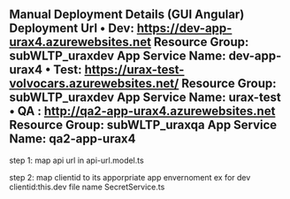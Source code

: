 Manual Deployment Details (GUI Angular)
Deployment Url
•   Dev: https://dev-app-urax4.azurewebsites.net
    Resource Group: subWLTP_uraxdev
    App Service Name: dev-app-urax4
•   Test: https://urax-test-volvocars.azurewebsites.net/
    Resource Group: subWLTP_uraxdev
    App Service Name: urax-test
•   QA : http://qa2-app-urax4.azurewebsites.net
    Resource Group: subWLTP_uraxqa
    App Service Name: qa2-app-urax4
-------------------------------------------------------
step 1:
 map api url in api-url.model.ts

 step 2:
 map clientid to its apporpriate app envernoment
 ex
 for dev  clientid:this.dev
 file name SecretService.ts
 